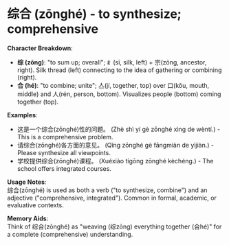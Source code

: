 # **综合 (zōnghé) - to synthesize; comprehensive**

**Character Breakdown**:  
- **综 (zōng)**: "to sum up; overall"; 纟(sī, silk, left) + 宗(zōng, ancestor, right). Silk thread (left) connecting to the idea of gathering or combining (right).  
- **合 (hé)**: "to combine; unite"; 亼(jí, together, top) over 口(kǒu, mouth, middle) and 人(rén, person, bottom). Visualizes people (bottom) coming together (top).

**Examples**:  
- 这是一个综合(zōnghé)性的问题。 (Zhè shì yí gè zōnghé xìng de wèntí.) - This is a comprehensive problem.  
- 请综合(zōnghé)各方面的意见。 (Qǐng zōnghé gè fāngmiàn de yìjiàn.) - Please synthesize all viewpoints.  
- 学校提供综合(zōnghé)课程。 (Xuéxiào tígōng zōnghé kèchéng.) - The school offers integrated courses.

**Usage Notes**:  
综合(zōnghé) is used as both a verb ("to synthesize, combine") and an adjective ("comprehensive, integrated"). Common in formal, academic, or evaluative contexts.

**Memory Aids**:  
Think of 综合(zōnghé) as "weaving (综zōng) everything together (合hé)" for a complete (comprehensive) understanding.